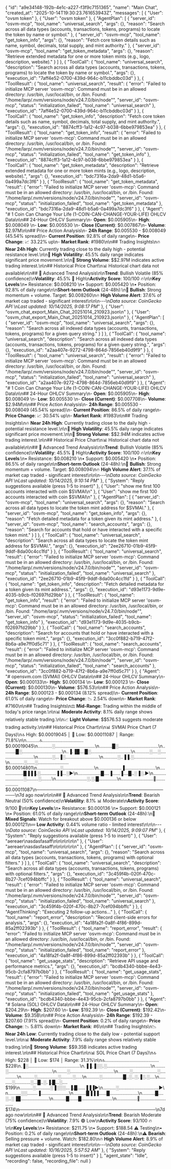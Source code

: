 {
  "id": "a9e34148-192b-4e1c-a227-f3f9c7151365",
  "name": "Main Chat",
  "created_at": "2025-10-14T19:30:23.761653943Z",
  "messages": [
    {
      "User": "ovsm token"
    },
    {
      "User": "ovsm token"
    },
    {
      "AgentPlan": [
        {
          "server_id": "osvm-mcp",
          "tool_name": "universal_search",
          "args": {},
          "reason": "Search across all data types (accounts, transactions, tokens, programs) to locate the token by name or symbol."
        },
        {
          "server_id": "osvm-mcp",
          "tool_name": "get_token_info",
          "args": {},
          "reason": "Fetch core token details such as name, symbol, decimals, total supply, and mint authority."
        },
        {
          "server_id": "osvm-mcp",
          "tool_name": "get_token_metadata",
          "args": {},
          "reason": "Retrieve extended metadata for one or more token mints (e.g., logo, description, website)."
        }
      ]
    },
    {
      "ToolCall": {
        "tool_name": "universal_search",
        "description": "Search across all data types (accounts, transactions, tokens, programs) to locate the token by name or symbol.",
        "args": {},
        "execution_id": "7aff4e52-0700-439d-964c-b11cbddbc03d"
      }
    },
    {
      "ToolResult": {
        "tool_name": "universal_search",
        "result": {
          "error": "Failed to initialize MCP server 'osvm-mcp': Command must be in an allowed directory: /usr/bin, /usr/local/bin, or /bin. Found: \"/home/larp/.nvm/versions/node/v24.7.0/bin/node\"",
          "server_id": "osvm-mcp",
          "status": "initialization_failed",
          "tool_name": "universal_search"
        },
        "execution_id": "7aff4e52-0700-439d-964c-b11cbddbc03d"
      }
    },
    {
      "ToolCall": {
        "tool_name": "get_token_info",
        "description": "Fetch core token details such as name, symbol, decimals, total supply, and mint authority.",
        "args": {},
        "execution_id": "8874cff3-1a12-4c97-b038-6bbe979853ea"
      }
    },
    {
      "ToolResult": {
        "tool_name": "get_token_info",
        "result": {
          "error": "Failed to initialize MCP server 'osvm-mcp': Command must be in an allowed directory: /usr/bin, /usr/local/bin, or /bin. Found: \"/home/larp/.nvm/versions/node/v24.7.0/bin/node\"",
          "server_id": "osvm-mcp",
          "status": "initialization_failed",
          "tool_name": "get_token_info"
        },
        "execution_id": "8874cff3-1a12-4c97-b038-6bbe979853ea"
      }
    },
    {
      "ToolCall": {
        "tool_name": "get_token_metadata",
        "description": "Retrieve extended metadata for one or more token mints (e.g., logo, description, website).",
        "args": {},
        "execution_id": "bdc7316a-2da9-48d1-b5a6-0a499a7dc3f6"
      }
    },
    {
      "ToolResult": {
        "tool_name": "get_token_metadata",
        "result": {
          "error": "Failed to initialize MCP server 'osvm-mcp': Command must be in an allowed directory: /usr/bin, /usr/local/bin, or /bin. Found: \"/home/larp/.nvm/versions/node/v24.7.0/bin/node\"",
          "server_id": "osvm-mcp",
          "status": "initialization_failed",
          "tool_name": "get_token_metadata"
        },
        "execution_id": "bdc7316a-2da9-48d1-b5a6-0a499a7dc3f6"
      }
    },
    {
      "Agent": "# 1 Coin Can Change Your Life (1-COIN-CAN-CHANGE-YOUR-LIFE) OHLCV Data\n\n## 24-Hour OHLCV Summary\n- **Open**: $0.005905\n- **High**: $0.008049 \n- **Low**: $0.005530 \n- **Close (Current)**: $0.007867\n- **Volume**: $2.97M\n\n## Price Action Analysis\n- **24h Range**: $0.005530 - $0.008049 (45.54% spread)\n- **Current Position**: 92.8% of daily range\n- **Price Change**: 📈 33.22% up\n- **Market Rank**: #1980\n\n## Trading Insights\n🔥 **Near 24h High**: Currently trading close to the daily high - potential resistance level.\n\n🌊 **High Volatility**: 45.5% daily range indicates significant price movement.\n\n💪 **Strong Volume**: $$2.97M indicates active trading interest.\n\n## Historical Price Chart\n📊 Historical chart data not available\n\n## 🔮 Advanced Trend Analysis\n\n**Trend**: Bullish Volatile (85% confidence)\n**Volatility**: 45.5% 🌊 High\n**Activity Score**: 100/100 🔥\n\n**Key Levels**:\n• Resistance: $0.008210 \n• Support: $0.005420 \n• Position: 92.8% of daily range\n\n**Short-term Outlook** (24-48h):\n🎯 **Bullish**: Strong momentum + volume. Target: $0.008260\n🔥 **High Volume Alert**: 37.6% of market cap traded - significant interest\n\n\n---\n*Data source: CoinGecko API*  \n*Last updated: 10/14/2025, 9:08:17 PM*"
    },
    {
      "User": "osvm_chat_export_Main_Chat_20251014_210923.json\n"
    },
    {
      "User": "osvm_chat_export_Main_Chat_20251014_210923.json\n"
    },
    {
      "AgentPlan": [
        {
          "server_id": "osvm-mcp",
          "tool_name": "universal_search",
          "args": {},
          "reason": "Search across all indexed data types (accounts, transactions, tokens, programs) for a given query string."
        }
      ]
    },
    {
      "ToolCall": {
        "tool_name": "universal_search",
        "description": "Search across all indexed data types (accounts, transactions, tokens, programs) for a given query string.",
        "args": {},
        "execution_id": "a2aa407e-9272-4798-864d-7856eb40d9f9"
      }
    },
    {
      "ToolResult": {
        "tool_name": "universal_search",
        "result": {
          "error": "Failed to initialize MCP server 'osvm-mcp': Command must be in an allowed directory: /usr/bin, /usr/local/bin, or /bin. Found: \"/home/larp/.nvm/versions/node/v24.7.0/bin/node\"",
          "server_id": "osvm-mcp",
          "status": "initialization_failed",
          "tool_name": "universal_search"
        },
        "execution_id": "a2aa407e-9272-4798-864d-7856eb40d9f9"
      }
    },
    {
      "Agent": "# 1 Coin Can Change Your Life (1-COIN-CAN-CHANGE-YOUR-LIFE) OHLCV Data\n\n## 24-Hour OHLCV Summary\n- **Open**: $0.005905\n- **High**: $0.008049 \n- **Low**: $0.005530 \n- **Close (Current)**: $0.007708\n- **Volume**: $2.94M\n\n## Price Action Analysis\n- **24h Range**: $0.005530 - $0.008049 (45.54% spread)\n- **Current Position**: 86.5% of daily range\n- **Price Change**: 📈 30.54% up\n- **Market Rank**: #1983\n\n## Trading Insights\n🔥 **Near 24h High**: Currently trading close to the daily high - potential resistance level.\n\n🌊 **High Volatility**: 45.5% daily range indicates significant price movement.\n\n💪 **Strong Volume**: $$2.94M indicates active trading interest.\n\n## Historical Price Chart\n📊 Historical chart data not available\n\n## 🔮 Advanced Trend Analysis\n\n**Trend**: Bullish Volatile (85% confidence)\n**Volatility**: 45.5% 🌊 High\n**Activity Score**: 100/100 🔥\n\n**Key Levels**:\n• Resistance: $0.008210 \n• Support: $0.005420 \n• Position: 86.5% of daily range\n\n**Short-term Outlook** (24-48h):\n🎯 **Bullish**: Strong momentum + volume. Target: $0.008094\n🔥 **High Volume Alert**: 37.1% of market cap traded - significant interest\n\n\n---\n*Data source: CoinGecko API*  \n*Last updated: 10/14/2025, 9:10:14 PM*"
    },
    {
      "System": "Reply suggestions available (press 1-5 to insert)"
    },
    {
      "User": "show me first 100 accounts interacted with coin $SVMAI\n"
    },
    {
      "User": "show me first 100 accounts interacted with coin $SVMAI\n"
    },
    {
      "AgentPlan": [
        {
          "server_id": "osvm-mcp",
          "tool_name": "universal_search",
          "args": {},
          "reason": "Search across all data types to locate the token mint address for $SVMAI."
        },
        {
          "server_id": "osvm-mcp",
          "tool_name": "get_token_info",
          "args": {},
          "reason": "Fetch detailed metadata for a token given its mint address."
        },
        {
          "server_id": "osvm-mcp",
          "tool_name": "search_accounts",
          "args": {},
          "reason": "Search for accounts that hold or have interacted with a specific token mint."
        }
      ]
    },
    {
      "ToolCall": {
        "tool_name": "universal_search",
        "description": "Search across all data types to locate the token mint address for $SVMAI.",
        "args": {},
        "execution_id": "2ee26710-01b9-45f9-9ddf-8da00c4cc1fd"
      }
    },
    {
      "ToolResult": {
        "tool_name": "universal_search",
        "result": {
          "error": "Failed to initialize MCP server 'osvm-mcp': Command must be in an allowed directory: /usr/bin, /usr/local/bin, or /bin. Found: \"/home/larp/.nvm/versions/node/v24.7.0/bin/node\"",
          "server_id": "osvm-mcp",
          "status": "initialization_failed",
          "tool_name": "universal_search"
        },
        "execution_id": "2ee26710-01b9-45f9-9ddf-8da00c4cc1fd"
      }
    },
    {
      "ToolCall": {
        "tool_name": "get_token_info",
        "description": "Fetch detailed metadata for a token given its mint address.",
        "args": {},
        "execution_id": "d93e1173-9d9e-4035-b9cb-f02697fd29bb"
      }
    },
    {
      "ToolResult": {
        "tool_name": "get_token_info",
        "result": {
          "error": "Failed to initialize MCP server 'osvm-mcp': Command must be in an allowed directory: /usr/bin, /usr/local/bin, or /bin. Found: \"/home/larp/.nvm/versions/node/v24.7.0/bin/node\"",
          "server_id": "osvm-mcp",
          "status": "initialization_failed",
          "tool_name": "get_token_info"
        },
        "execution_id": "d93e1173-9d9e-4035-b9cb-f02697fd29bb"
      }
    },
    {
      "ToolCall": {
        "tool_name": "search_accounts",
        "description": "Search for accounts that hold or have interacted with a specific token mint.",
        "args": {},
        "execution_id": "3cc0f882-b719-47f2-8b6a-a9e7ff0d5c71"
      }
    },
    {
      "ToolResult": {
        "tool_name": "search_accounts",
        "result": {
          "error": "Failed to initialize MCP server 'osvm-mcp': Command must be in an allowed directory: /usr/bin, /usr/local/bin, or /bin. Found: \"/home/larp/.nvm/versions/node/v24.7.0/bin/node\"",
          "server_id": "osvm-mcp",
          "status": "initialization_failed",
          "tool_name": "search_accounts"
        },
        "execution_id": "3cc0f882-b719-47f2-8b6a-a9e7ff0d5c71"
      }
    },
    {
      "Agent": "# opensvm.com (SVMAI) OHLCV Data\n\n## 24-Hour OHLCV Summary\n- **Open**: $0.000133\n- **High**: $0.000134 \n- **Low**: $0.000123 \n- **Close (Current)**: $0.000130\n- **Volume**: $576.53\n\n## Price Action Analysis\n- **24h Range**: $0.000123 - $0.000134 (8.12% spread)\n- **Current Position**: 61.0% of daily range\n- **Price Change**: 📉 2.54% down\n- **Market Rank**: #7160\n\n## Trading Insights\n⚖️ **Mid-Range**: Trading within the middle of today's price range.\n\n📊 **Moderate Activity**: 8.1% daily range shows relatively stable trading.\n\n📈 **Light Volume**: $$576.53 suggests moderate trading activity.\n\n## Historical Price Chart\n\n📊 SVMAI Price Chart (7 Days)\n🔝 High: $0.00019045 │ 🔻 Low: $0.00011087 │ Range: 71.8%\n\n..........🔝................................ $0.00019045\n...........░...............................\n..........█░...............................\n..........█░...............................\n..▐.▐█....█░...............................\n...........░....░..........................\n...........░...▐░..........................\n...........░..▐▐.░.........................\n...........░......░........................ $0.00014801\n..................░........................\n..................▐........................\n..................█▐▐▐.░............▐▐...░▶\n..................█....▐......▐....█..░▐░.▶\n........................░.........░........\n........................░.░.█..............\n.........................🔻................. $0.00011087\n───────────────────────────────────────────\n7d ago                                  now\n\n\n## 🔮 Advanced Trend Analysis\n\n**Trend**: Bearish Neutral (50% confidence)\n**Volatility**: 8.1% 📊 Moderate\n**Activity Score**: 9/100 🐌\n\n**Key Levels**:\n• Resistance: $0.000136 \n• Support: $0.000121 \n• Position: 61.0% of daily range\n\n**Short-term Outlook** (24-48h):\n🎲 **Mixed Signals**: Watch for breakout above $0.000136 or below $0.000121\n💤 **Low Activity**: 0.44% volume ratio - limited interest\n\n\n---\n*Data source: CoinGecko API*  \n*Last updated: 10/14/2025, 9:09:07 PM*"
    },
    {
      "System": "Reply suggestions available (press 1-5 to insert)"
    },
    {
      "User": "aereaer\nasdasfasaff\n\n\n\n\n\n"
    },
    {
      "User": "aereaer\nasdasfasaff\n\n\n\n\n\n"
    },
    {
      "AgentPlan": [
        {
          "server_id": "osvm-mcp",
          "tool_name": "universal_search",
          "args": {},
          "reason": "Search across all data types (accounts, transactions, tokens, programs) with optional filters."
        }
      ]
    },
    {
      "ToolCall": {
        "tool_name": "universal_search",
        "description": "Search across all data types (accounts, transactions, tokens, programs) with optional filters.",
        "args": {},
        "execution_id": "3c459f4b-020f-470c-8b27-7cef094bbffc"
      }
    },
    {
      "ToolResult": {
        "tool_name": "universal_search",
        "result": {
          "error": "Failed to initialize MCP server 'osvm-mcp': Command must be in an allowed directory: /usr/bin, /usr/local/bin, or /bin. Found: \"/home/larp/.nvm/versions/node/v24.7.0/bin/node\"",
          "server_id": "osvm-mcp",
          "status": "initialization_failed",
          "tool_name": "universal_search"
        },
        "execution_id": "3c459f4b-020f-470c-8b27-7cef094bbffc"
      }
    },
    {
      "AgentThinking": "Executing 2 follow-up actions..."
    },
    {
      "ToolCall": {
        "tool_name": "report_error",
        "description": "Record client-side errors for analysis.",
        "args": {},
        "execution_id": "4a18fa2f-0a8f-4f86-899d-85a2ff02393b"
      }
    },
    {
      "ToolResult": {
        "tool_name": "report_error",
        "result": {
          "error": "Failed to initialize MCP server 'osvm-mcp': Command must be in an allowed directory: /usr/bin, /usr/local/bin, or /bin. Found: \"/home/larp/.nvm/versions/node/v24.7.0/bin/node\"",
          "server_id": "osvm-mcp",
          "status": "initialization_failed",
          "tool_name": "report_error"
        },
        "execution_id": "4a18fa2f-0a8f-4f86-899d-85a2ff02393b"
      }
    },
    {
      "ToolCall": {
        "tool_name": "get_usage_stats",
        "description": "Retrieve API usage and performance metrics.",
        "args": {},
        "execution_id": "bcdb4340-bbbe-4e43-95cb-2cfa8797b0bb"
      }
    },
    {
      "ToolResult": {
        "tool_name": "get_usage_stats",
        "result": {
          "error": "Failed to initialize MCP server 'osvm-mcp': Command must be in an allowed directory: /usr/bin, /usr/local/bin, or /bin. Found: \"/home/larp/.nvm/versions/node/v24.7.0/bin/node\"",
          "server_id": "osvm-mcp",
          "status": "initialization_failed",
          "tool_name": "get_usage_stats"
        },
        "execution_id": "bcdb4340-bbbe-4e43-95cb-2cfa8797b0bb"
      }
    },
    {
      "Agent": "# Solana (SOL) OHLCV Data\n\n## 24-Hour OHLCV Summary\n- **Open**: $204.29\n- **High**: $207.60 \n- **Low**: $192.39 \n- **Close (Current)**: $192.42\n- **Volume**: $9.35B\n\n## Price Action Analysis\n- **24h Range**: $192.39 - $207.60 (7.91% spread)\n- **Current Position**: 0.2% of daily range\n- **Price Change**: 📉 5.81% down\n- **Market Rank**: #6\n\n## Trading Insights\n📉 **Near 24h Low**: Currently trading close to the daily low - potential support level.\n\n📊 **Moderate Activity**: 7.9% daily range shows relatively stable trading.\n\n💪 **Strong Volume**: $$9.35B indicates active trading interest.\n\n## Historical Price Chart\n\n📊 SOL Price Chart (7 Days)\n🔝 High: $228 │ 🔻 Low: $174 │ Range: 31.3%\n\n🔝.......................................... $228\n.▐░........................................\n.▐▐.▐░░.░..................................\n........░..................................\n........░..................................\n.........░...................░.............\n..........░................░.........░.....\n..........░................█..░..░.▐░.░....\n..........░............░...█..░.▐.█...░.... $199\n..........░...........░▐░░░...▐.█......▐▐▐▶\n..........░...............................▶\n..........░░........▐......................\n..........█▐▐▐......█......................\n..........█....░..░▐█......................\n..........█.......█........................\n................🔻.......................... $174\n───────────────────────────────────────────\n7d ago                                  now\n\n\n## 🔮 Advanced Trend Analysis\n\n**Trend**: Bearish Moderate (75% confidence)\n**Volatility**: 7.9% 🟢 Low\n**Activity Score**: 93/100 🔥\n\n**Key Levels**:\n• Resistance: $211.75 \n• Support: $188.54 ⚠️ Testing\n• Position: 0.2% of daily range\n\n**Short-term Outlook** (24-48h):\n⚠️ **Bearish**: Selling pressure + volume. Watch: $182.80\n🔥 **High Volume Alert**: 8.9% of market cap traded - significant interest\n\n\n---\n*Data source: CoinGecko API*  \n*Last updated: 10/16/2025, 5:57:52 AM*"
    },
    {
      "System": "Reply suggestions available (press 1-5 to insert)"
    }
  ],
  "agent_state": "Idle",
  "recording": false,
  "recording_file": null
}